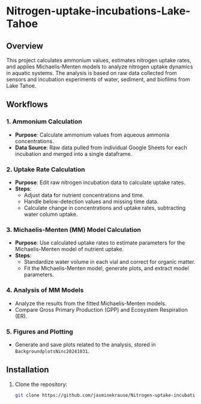# Nitrogen-uptake-incubations-Lake-Tahoe

## Overview
This project calculates ammonium values, estimates nitrogen uptake rates, and applies Michaelis-Menten models to analyze nitrogen uptake dynamics in aquatic systems. The analysis is based on raw data collected from sensors and incubation experiments of water, sediment, and biofilms from Lake Tahoe. 

## Workflows

### 1. **Ammonium Calculation**
- **Purpose**: Calculate ammonium values from aqueous ammonia concentrations.
- **Data Source**: Raw data pulled from individual Google Sheets for each incubation and merged into a single dataframe.

### 2. **Uptake Rate Calculation**
- **Purpose**: Edit raw nitrogen incubation data to calculate uptake rates.
- **Steps**:
  - Adjust data for nutrient concentrations and time.
  - Handle below-detection values and missing time data.
  - Calculate change in concentrations and uptake rates, subtracting water column uptake.

### 3. **Michaelis-Menten (MM) Model Calculation**
- **Purpose**: Use calculated uptake rates to estimate parameters for the Michaelis-Menten model of nutrient uptake.
- **Steps**:
  - Standardize water volume in each vial and correct for organic matter.
  - Fit the Michaelis-Menten model, generate plots, and extract model parameters.

### 4. **Analysis of MM Models**
- Analyze the results from the fitted Michaelis-Menten models.
- Compare Gross Primary Production (GPP) and Ecosystem Respiration (ER).

### 5. **Figures and Plotting**
- Generate and save plots related to the analysis, stored in `BackgroundplotsNinc20241031`.

## Installation
1. Clone the repository:
   ```bash
   git clone https://github.com/jasminekrause/Nitrogen-uptake-incubations-Lake-Tahoe.git

